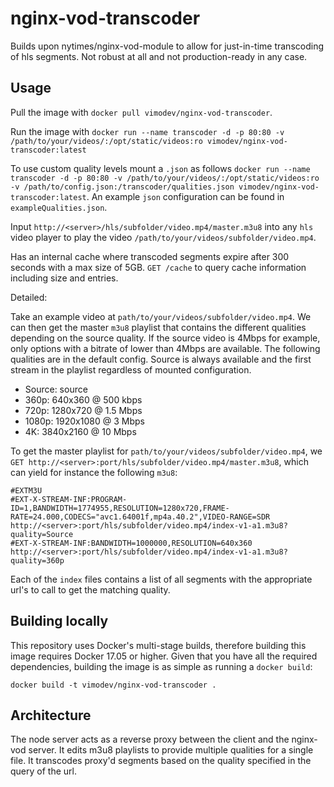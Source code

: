 nginx-vod-transcoder
=======================

Builds upon nytimes/nginx-vod-module to allow for just-in-time transcoding of hls segments. Not robust at all and not production-ready in any case.

Usage
----
Pull the image with `docker pull vimodev/nginx-vod-transcoder`.

Run the image with `docker run --name transcoder -d -p 80:80 -v /path/to/your/videos/:/opt/static/videos:ro vimodev/nginx-vod-transcoder:latest`

To use custom quality levels mount a `.json` as follows `docker run --name transcoder -d -p 80:80 -v /path/to/your/videos/:/opt/static/videos:ro -v /path/to/config.json:/transcoder/qualities.json vimodev/nginx-vod-transcoder:latest`. An example `json` configuration can be found in `exampleQualities.json`.

Input `http://<server>/hls/subfolder/video.mp4/master.m3u8` into any `hls` video player to play the video `/path/to/your/videos/subfolder/video.mp4`.

Has an internal cache where transcoded segments expire after 300 seconds with a max size of 5GB. `GET /cache` to query cache information including size and entries.


Detailed:


Take an example video at `path/to/your/videos/subfolder/video.mp4`. We can then get the master `m3u8` playlist that contains the different qualities depending on the source quality. If the source video is 4Mbps for example, only options with a bitrate of lower than 4Mbps are available. The following qualities are in the default config. Source is always available and the first stream in the playlist regardless of mounted configuration.
- Source: source
- 360p: 640x360 @ 500 kbps
- 720p: 1280x720 @ 1.5 Mbps
- 1080p: 1920x1080 @ 3 Mbps
- 4K: 3840x2160 @ 10 Mbps

To get the master playlist for `path/to/your/videos/subfolder/video.mp4`, we `GET http://<server>:port/hls/subfolder/video.mp4/master.m3u8`, which can yield for instance the following `m3u8`:

```
#EXTM3U
#EXT-X-STREAM-INF:PROGRAM-ID=1,BANDWIDTH=1774955,RESOLUTION=1280x720,FRAME-RATE=24.000,CODECS="avc1.64001f,mp4a.40.2",VIDEO-RANGE=SDR
http://<server>:port/hls/subfolder/video.mp4/index-v1-a1.m3u8?quality=Source
#EXT-X-STREAM-INF:BANDWIDTH=1000000,RESOLUTION=640x360
http://<server>:port/hls/subfolder/video.mp4/index-v1-a1.m3u8?quality=360p
```

Each of the `index` files contains a list of all segments with the appropriate url's to call to get the matching quality.

Building locally
----------------

This repository uses Docker's multi-stage builds, therefore building this image
requires Docker 17.05 or higher. Given that you have all the required
dependencies, building the image is as simple as running a ``docker build``:

```
docker build -t vimodev/nginx-vod-transcoder .
```

Architecture
-------------
The node server acts as a reverse proxy between the client and the nginx-vod server. It edits m3u8 playlists to provide multiple qualities for a single file. It transcodes proxy'd segments based on the quality specified in the query of the url.